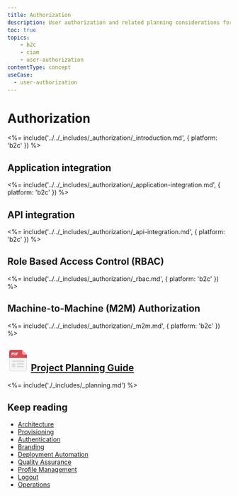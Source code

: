 ```yaml
---
title: Authorization
description: User authorization and related planning considerations for your B2C IAM implementation.
toc: true
topics:
    - b2c
    - ciam
    - user-authorization
contentType: concept
useCase:
  - user-authorization
---
```

# Authorization

<%= include('../../_includes/_authorization/_introduction.md', { platform: 'b2c' }) %>

## Application integration

<%= include('../../_includes/_authorization/_application-integration.md', { platform: 'b2c' }) %>

## API integration

<%= include('../../_includes/_authorization/_api-integration.md', { platform: 'b2c' }) %>

## Role Based Access Control (RBAC)

<%= include('../../_includes/_authorization/_rbac.md', { platform: 'b2c' }) %>

## Machine-to-Machine (M2M) Authorization

<%= include('../../_includes/_authorization/_m2m.md', { platform: 'b2c' }) %>

## ![](/media/articles/architecture-scenarios/planning/file_type_icons-04.png) [Project Planning Guide](/media/articles/architecture-scenarios/planning/B2C-Project-Planning.pdf)

<%= include('./_includes/_planning.md') %>

## Keep reading

* [Architecture](/architecture-scenarios/implementation/b2c/b2c-architecture)
* [Provisioning](/architecture-scenarios/implementation/b2c/b2c-provisioning)
* [Authentication](/architecture-scenarios/implementation/b2c/b2c-authentication)
* [Branding](/architecture-scenarios/implementation/b2c/b2c-branding)
* [Deployment Automation](/architecture-scenarios/implementation/b2c/b2c-deployment)
* [Quality Assurance](/architecture-scenarios/implementation/b2c/b2c-qa)
* [Profile Management](/architecture-scenarios/implementation/b2c/b2c-profile-mgmt)
* [Logout](/architecture-scenarios/implementation/b2c/b2c-logout)
* [Operations](/architecture-scenarios/implementation/b2c/b2c-operations)

